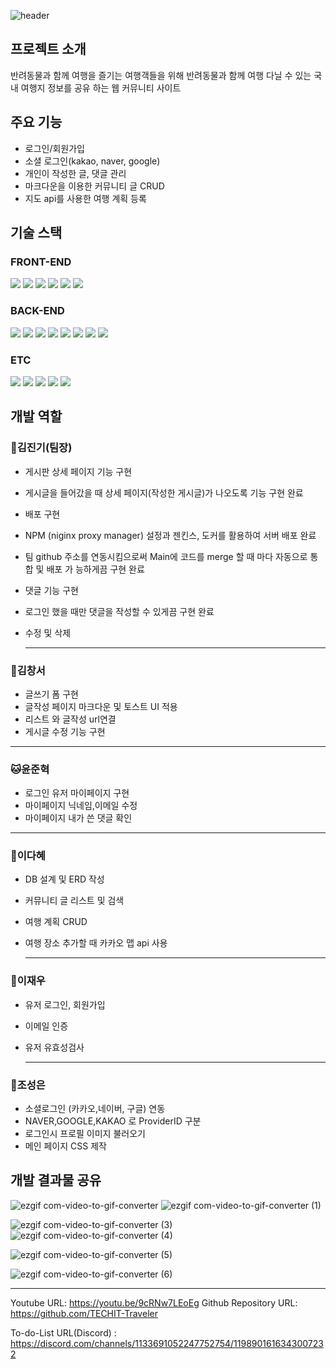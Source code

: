 ![header](https://capsule-render.vercel.app/api?type=waving&height=300&color=gradient&text=Traveler%20S2)
## 프로젝트 소개
반려동물과 함께 여행을 즐기는 여행객들을 위해 반려동물과 함께 여행 다닐 수 있는 국내 여행지 정보를 공유 하는 웹 커뮤니티 사이트

## 주요 기능
- 로그인/회원가입
- 소셜 로그인(kakao, naver, google)
- 개인이 작성한 글, 댓글 관리
- 마크다운을 이용한 커뮤니티 글 CRUD
- 지도 api를 사용한 여행 계획 등록


## 기술 스택
### FRONT-END
<img src="https://img.shields.io/badge/HTML-FE642E?style=for-the-badge&logo=Html&logoColor=white"> <img src="https://img.shields.io/badge/CSS-2E64FE?style=for-the-badge&logo=CSS&logoColor=white">
<img src="https://img.shields.io/badge/Bootstrap-8000FF?style=for-the-badge&logo=Bootstrap&logoColor=white">
<img src="https://img.shields.io/badge/JavaScript-FACC2E?style=for-the-badge&logo=JavaScript&logoColor=white">
<img src="https://img.shields.io/badge/KAKAO MAP API-yellow?style=for-the-badge&logo=KAKAO&logoColor=white">
<img src="https://img.shields.io/badge/TOAST UI-08298A?style=for-the-badge&logo=TOAST UI&logoColor=white">

### BACK-END
<img src="https://img.shields.io/badge/Java-orange?style=for-the-badge&logo=Java&logoColor=white"> <img src="https://img.shields.io/badge/Spring Boot-green?style=for-the-badge&logo=Spring Boot&logoColor=white">
<img src="https://img.shields.io/badge/Gradle-navy?style=for-the-badge&logo=Gradle&logoColor=white">
<img src="https://img.shields.io/badge/Lombok-red?style=for-the-badge&logo=Lombok&logoColor=white">
<img src="https://img.shields.io/badge/Spring Date JPA-green?style=for-the-badge&logo=JPA&logoColor=white">
<img src="https://img.shields.io/badge/MySQL-blue?style=for-the-badge&logo=MySQL&logoColor=white">
<img src="https://img.shields.io/badge/Spring Security-A5DF00?style=for-the-badge&logo=Spring Security&logoColor=white">
<img src="https://img.shields.io/badge/OAuth2-0080FF?style=for-the-badge&logo=OAuth&logoColor=white">


### ETC
<img src="https://img.shields.io/badge/Git-FE642E?style=for-the-badge&logo=Git&logoColor=white"> <img src="https://img.shields.io/badge/GitHub-585858?style=for-the-badge&logo=GitHub&logoColor=white">
<img src="https://img.shields.io/badge/NGINX-31B404?style=for-the-badge&logo=NGINX&logoColor=white">
<img src="https://img.shields.io/badge/Jenkins-DF0101?style=for-the-badge&logo=Jenkins&logoColor=white">
<img src="https://img.shields.io/badge/Docker-2E9AFE?style=for-the-badge&logo=Docker&logoColor=white">


  
## 개발 역할


### :dog:김진기(팀장)

- 게시판 상세 페이지 기능 구현
- 게시글을 들어갔을 때 상세 페이지(작성한 게시글)가 나오도록 기능 구현 완료
- 배포 구현
- NPM (niginx proxy manager) 설정과 젠킨스, 도커를 활용하여 서버 배포 완료
- 팀 github 주소를  연동시킴으로써 Main에 코드를 merge 할 때 마다 자동으로 통합 및 배포 가 능하게끔 구현 완료
- 댓글 기능 구현
- 로그인 했을 때만 댓글을 작성할 수 있게끔 구현 완료
- 수정 및 삭제
    
    ---
    

### :baby_chick:김창서

- 글쓰기 폼 구현
- 글작성 페이지 마크다운 및 토스트 UI 적용
- 리스트 와 글작성 url연결
- 게시글 수정 기능 구현

---

### :cat:윤준혁

- 로그인 유저 마이페이지 구현
- 마이페이지 닉네임,이메일 수정
- 마이페이지 내가 쓴 댓글 확인

---

### :rabbit:이다혜

- DB 설계 및 ERD 작성
- 커뮤니티 글 리스트 및 검색
- 여행 계획 CRUD
- 여행 장소 추가할 때 카카오 맵 api 사용
    
    ---
    

### :wolf:이재우

- 유저 로그인, 회원가입
- 이메일 인증
- 유저 유효성검사
    
    ---
    

### :hamster:조성은

- 소셜로그인  (카카오,네이버, 구글) 연동
- NAVER,GOOGLE,KAKAO 로 ProviderID 구분
- 로그인시 프로필 이미지 불러오기
- 메인 페이지 CSS 제작



## 개발 결과물 공유
![ezgif com-video-to-gif-converter](https://github.com/TECHIT-Traveler/traveler/assets/130129061/f0844610-8a47-4986-905e-c7a556a876e4)
![ezgif com-video-to-gif-converter (1)](https://github.com/TECHIT-Traveler/traveler/assets/130129061/ae2f51d5-a22b-4a37-bea2-f9e2c41445e3)

![ezgif com-video-to-gif-converter (3)](https://github.com/TECHIT-Traveler/traveler/assets/130129061/c3e20120-327b-4543-9b92-037690b294c1)
![ezgif com-video-to-gif-converter (4)](https://github.com/TECHIT-Traveler/traveler/assets/130129061/395d337c-28a6-4128-a316-959930771261)

![ezgif com-video-to-gif-converter (5)](https://github.com/TECHIT-Traveler/traveler/assets/130129061/645c46cf-66e2-4539-9e96-eef381122a97)

![ezgif com-video-to-gif-converter (6)](https://github.com/TECHIT-Traveler/traveler/assets/130129061/3d2b24a2-bc53-42a1-bbc3-ccb2861cbda9)

---
Youtube URL: https://youtu.be/9cRNw7LEoEg
Github Repository URL: https://github.com/TECHIT-Traveler

To-do-List URL(Discord) : https://discord.com/channels/1133691052247752754/1198901616343007232
